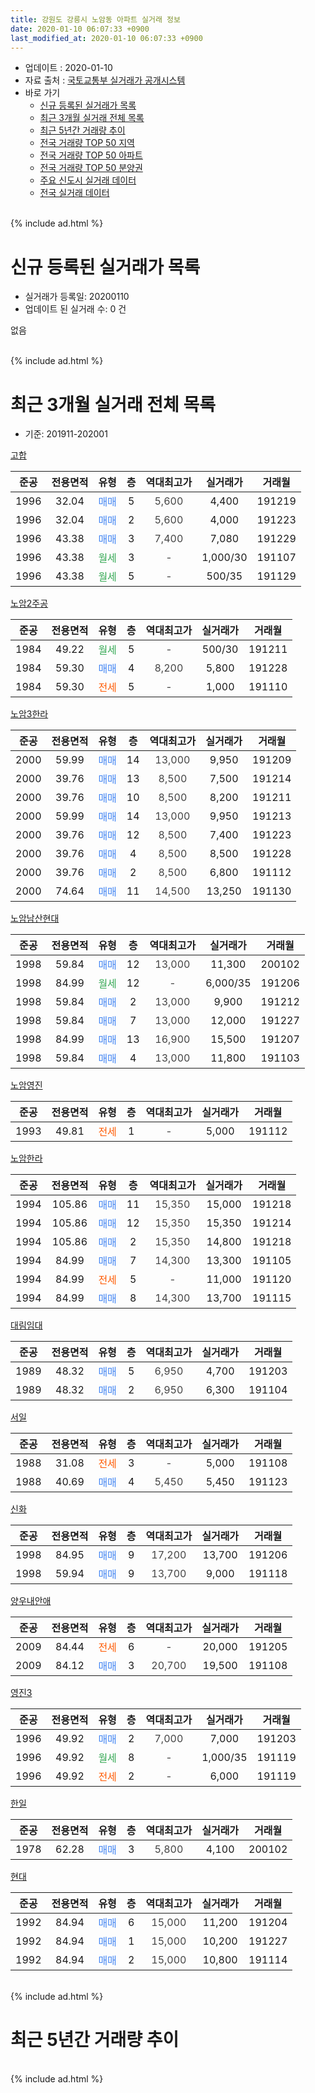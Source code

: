 ```yaml
---
title: 강원도 강릉시 노암동 아파트 실거래 정보
date: 2020-01-10 06:07:33 +0900
last_modified_at: 2020-01-10 06:07:33 +0900
---
```


* 업데이트 : 2020-01-10
* 자료 출처 : [국토교통부 실거래가 공개시스템](http://rt.molit.go.kr)
* 바로 가기
    * [신규 등록된 실거래가 목록](#신규-등록된-실거래가-목록)
    * [최근 3개월 실거래 전체 목록](#최근-3개월-실거래-전체-목록)
    * [최근 5년간 거래량 추이](#최근-5년간-거래량-추이)
    * [전국 거래량 TOP 50 지역](https://inasie.github.io/apt-trade-info/최근-3개월-전국에서-가장-거래가-많이-발생한-지역)
    * [전국 거래량 TOP 50 아파트](https://inasie.github.io/apt-trade-info/최근-3개월-전국에서-가장-거래가-많이-발생한-아파트)
    * [전국 거래량 TOP 50 분양권](https://inasie.github.io/apt-trade-info/최근-3개월-전국에서-가장-거래가-많이-발생한-분양권)
    * [주요 신도시 실거래 데이터](https://inasie.github.io/apt-trade-info/주요-신도시)
    * [전국 실거래 데이터](https://inasie.github.io/apt-trade-info/전국)
<br>
{% include ad.html %}
<br>

# 신규 등록된 실거래가 목록
* 실거래가 등록일: 20200110
* 업데이트 된 실거래 수: 0 건

없음

<br>
{% include ad.html %}
<br>

# 최근 3개월 실거래 전체 목록
* 기준: 201911-202001


[고합](https://search.naver.com/search.naver?query=%EA%B0%95%EC%9B%90%EB%8F%84+%EA%B0%95%EB%A6%89%EC%8B%9C+%EB%85%B8%EC%95%94%EB%8F%99+%EA%B3%A0%ED%95%A9)

|준공|전용면적|유형|층|역대최고가|실거래가|거래월|
|:---:|:---:|:---:|:---:|:---:|:---:|:---:|
|1996|32.04|<span style="color:#4285f3">매매</span>|5|<span style="color:#444444">5,600</span>|4,400|191219|
|1996|32.04|<span style="color:#4285f3">매매</span>|2|<span style="color:#444444">5,600</span>|4,000|191223|
|1996|43.38|<span style="color:#4285f3">매매</span>|3|<span style="color:#444444">7,400</span>|7,080|191229|
|1996|43.38|<span style="color:#34a853">월세</span>|3|<span style="color:#444444">-</span>|1,000/30|191107|
|1996|43.38|<span style="color:#34a853">월세</span>|5|<span style="color:#444444">-</span>|500/35|191129|

[노암2주공](https://search.naver.com/search.naver?query=%EA%B0%95%EC%9B%90%EB%8F%84+%EA%B0%95%EB%A6%89%EC%8B%9C+%EB%85%B8%EC%95%94%EB%8F%99+%EB%85%B8%EC%95%942%EC%A3%BC%EA%B3%B5)

|준공|전용면적|유형|층|역대최고가|실거래가|거래월|
|:---:|:---:|:---:|:---:|:---:|:---:|:---:|
|1984|49.22|<span style="color:#34a853">월세</span>|5|<span style="color:#444444">-</span>|500/30|191211|
|1984|59.30|<span style="color:#4285f3">매매</span>|4|<span style="color:#444444">8,200</span>|5,800|191228|
|1984|59.30|<span style="color:#ff5a00">전세</span>|5|<span style="color:#444444">-</span>|1,000|191110|

[노암3한라](https://search.naver.com/search.naver?query=%EA%B0%95%EC%9B%90%EB%8F%84+%EA%B0%95%EB%A6%89%EC%8B%9C+%EB%85%B8%EC%95%94%EB%8F%99+%EB%85%B8%EC%95%943%ED%95%9C%EB%9D%BC)

|준공|전용면적|유형|층|역대최고가|실거래가|거래월|
|:---:|:---:|:---:|:---:|:---:|:---:|:---:|
|2000|59.99|<span style="color:#4285f3">매매</span>|14|<span style="color:#444444">13,000</span>|9,950|191209|
|2000|39.76|<span style="color:#4285f3">매매</span>|13|<span style="color:#444444">8,500</span>|7,500|191214|
|2000|39.76|<span style="color:#4285f3">매매</span>|10|<span style="color:#444444">8,500</span>|8,200|191211|
|2000|59.99|<span style="color:#4285f3">매매</span>|14|<span style="color:#444444">13,000</span>|9,950|191213|
|2000|39.76|<span style="color:#4285f3">매매</span>|12|<span style="color:#444444">8,500</span>|7,400|191223|
|2000|39.76|<span style="color:#4285f3">매매</span>|4|<span style="color:#444444">8,500</span>|8,500|191228|
|2000|39.76|<span style="color:#4285f3">매매</span>|2|<span style="color:#444444">8,500</span>|6,800|191112|
|2000|74.64|<span style="color:#4285f3">매매</span>|11|<span style="color:#444444">14,500</span>|13,250|191130|

[노암남산현대](https://search.naver.com/search.naver?query=%EA%B0%95%EC%9B%90%EB%8F%84+%EA%B0%95%EB%A6%89%EC%8B%9C+%EB%85%B8%EC%95%94%EB%8F%99+%EB%85%B8%EC%95%94%EB%82%A8%EC%82%B0%ED%98%84%EB%8C%80)

|준공|전용면적|유형|층|역대최고가|실거래가|거래월|
|:---:|:---:|:---:|:---:|:---:|:---:|:---:|
|1998|59.84|<span style="color:#4285f3">매매</span>|12|<span style="color:#444444">13,000</span>|11,300|200102|
|1998|84.99|<span style="color:#34a853">월세</span>|12|<span style="color:#444444">-</span>|6,000/35|191206|
|1998|59.84|<span style="color:#4285f3">매매</span>|2|<span style="color:#444444">13,000</span>|9,900|191212|
|1998|59.84|<span style="color:#4285f3">매매</span>|7|<span style="color:#444444">13,000</span>|12,000|191227|
|1998|84.99|<span style="color:#4285f3">매매</span>|13|<span style="color:#444444">16,900</span>|15,500|191207|
|1998|59.84|<span style="color:#4285f3">매매</span>|4|<span style="color:#444444">13,000</span>|11,800|191103|

[노암영진](https://search.naver.com/search.naver?query=%EA%B0%95%EC%9B%90%EB%8F%84+%EA%B0%95%EB%A6%89%EC%8B%9C+%EB%85%B8%EC%95%94%EB%8F%99+%EB%85%B8%EC%95%94%EC%98%81%EC%A7%84)

|준공|전용면적|유형|층|역대최고가|실거래가|거래월|
|:---:|:---:|:---:|:---:|:---:|:---:|:---:|
|1993|49.81|<span style="color:#ff5a00">전세</span>|1|<span style="color:#444444">-</span>|5,000|191112|

[노암한라](https://search.naver.com/search.naver?query=%EA%B0%95%EC%9B%90%EB%8F%84+%EA%B0%95%EB%A6%89%EC%8B%9C+%EB%85%B8%EC%95%94%EB%8F%99+%EB%85%B8%EC%95%94%ED%95%9C%EB%9D%BC)

|준공|전용면적|유형|층|역대최고가|실거래가|거래월|
|:---:|:---:|:---:|:---:|:---:|:---:|:---:|
|1994|105.86|<span style="color:#4285f3">매매</span>|11|<span style="color:#444444">15,350</span>|15,000|191218|
|1994|105.86|<span style="color:#4285f3">매매</span>|12|<span style="color:#444444">15,350</span>|15,350|191214|
|1994|105.86|<span style="color:#4285f3">매매</span>|2|<span style="color:#444444">15,350</span>|14,800|191218|
|1994|84.99|<span style="color:#4285f3">매매</span>|7|<span style="color:#444444">14,300</span>|13,300|191105|
|1994|84.99|<span style="color:#ff5a00">전세</span>|5|<span style="color:#444444">-</span>|11,000|191120|
|1994|84.99|<span style="color:#4285f3">매매</span>|8|<span style="color:#444444">14,300</span>|13,700|191115|

[대림임대](https://search.naver.com/search.naver?query=%EA%B0%95%EC%9B%90%EB%8F%84+%EA%B0%95%EB%A6%89%EC%8B%9C+%EB%85%B8%EC%95%94%EB%8F%99+%EB%8C%80%EB%A6%BC%EC%9E%84%EB%8C%80)

|준공|전용면적|유형|층|역대최고가|실거래가|거래월|
|:---:|:---:|:---:|:---:|:---:|:---:|:---:|
|1989|48.32|<span style="color:#4285f3">매매</span>|5|<span style="color:#444444">6,950</span>|4,700|191203|
|1989|48.32|<span style="color:#4285f3">매매</span>|2|<span style="color:#444444">6,950</span>|6,300|191104|

[서일](https://search.naver.com/search.naver?query=%EA%B0%95%EC%9B%90%EB%8F%84+%EA%B0%95%EB%A6%89%EC%8B%9C+%EB%85%B8%EC%95%94%EB%8F%99+%EC%84%9C%EC%9D%BC)

|준공|전용면적|유형|층|역대최고가|실거래가|거래월|
|:---:|:---:|:---:|:---:|:---:|:---:|:---:|
|1988|31.08|<span style="color:#ff5a00">전세</span>|3|<span style="color:#444444">-</span>|5,000|191108|
|1988|40.69|<span style="color:#4285f3">매매</span>|4|<span style="color:#444444">5,450</span>|5,450|191123|

[신화](https://search.naver.com/search.naver?query=%EA%B0%95%EC%9B%90%EB%8F%84+%EA%B0%95%EB%A6%89%EC%8B%9C+%EB%85%B8%EC%95%94%EB%8F%99+%EC%8B%A0%ED%99%94)

|준공|전용면적|유형|층|역대최고가|실거래가|거래월|
|:---:|:---:|:---:|:---:|:---:|:---:|:---:|
|1998|84.95|<span style="color:#4285f3">매매</span>|9|<span style="color:#444444">17,200</span>|13,700|191206|
|1998|59.94|<span style="color:#4285f3">매매</span>|9|<span style="color:#444444">13,700</span>|9,000|191118|

[양우내안애](https://search.naver.com/search.naver?query=%EA%B0%95%EC%9B%90%EB%8F%84+%EA%B0%95%EB%A6%89%EC%8B%9C+%EB%85%B8%EC%95%94%EB%8F%99+%EC%96%91%EC%9A%B0%EB%82%B4%EC%95%88%EC%95%A0)

|준공|전용면적|유형|층|역대최고가|실거래가|거래월|
|:---:|:---:|:---:|:---:|:---:|:---:|:---:|
|2009|84.44|<span style="color:#ff5a00">전세</span>|6|<span style="color:#444444">-</span>|20,000|191205|
|2009|84.12|<span style="color:#4285f3">매매</span>|3|<span style="color:#444444">20,700</span>|19,500|191108|

[영진3](https://search.naver.com/search.naver?query=%EA%B0%95%EC%9B%90%EB%8F%84+%EA%B0%95%EB%A6%89%EC%8B%9C+%EB%85%B8%EC%95%94%EB%8F%99+%EC%98%81%EC%A7%843)

|준공|전용면적|유형|층|역대최고가|실거래가|거래월|
|:---:|:---:|:---:|:---:|:---:|:---:|:---:|
|1996|49.92|<span style="color:#4285f3">매매</span>|2|<span style="color:#444444">7,000</span>|7,000|191203|
|1996|49.92|<span style="color:#34a853">월세</span>|8|<span style="color:#444444">-</span>|1,000/35|191119|
|1996|49.92|<span style="color:#ff5a00">전세</span>|2|<span style="color:#444444">-</span>|6,000|191119|

[한일](https://search.naver.com/search.naver?query=%EA%B0%95%EC%9B%90%EB%8F%84+%EA%B0%95%EB%A6%89%EC%8B%9C+%EB%85%B8%EC%95%94%EB%8F%99+%ED%95%9C%EC%9D%BC)

|준공|전용면적|유형|층|역대최고가|실거래가|거래월|
|:---:|:---:|:---:|:---:|:---:|:---:|:---:|
|1978|62.28|<span style="color:#4285f3">매매</span>|3|<span style="color:#444444">5,800</span>|4,100|200102|


<script async src="//pagead2.googlesyndication.com/pagead/js/adsbygoogle.js"></script>
<!-- 기본 -->
<ins class="adsbygoogle"
     style="display:block"
     data-ad-client="ca-pub-2446590836940007"
     data-ad-slot="1659523306"
     data-ad-format="auto"
     data-full-width-responsive="true"></ins>
<script>
(adsbygoogle = window.adsbygoogle || []).push({});
</script>


[현대](https://search.naver.com/search.naver?query=%EA%B0%95%EC%9B%90%EB%8F%84+%EA%B0%95%EB%A6%89%EC%8B%9C+%EB%85%B8%EC%95%94%EB%8F%99+%ED%98%84%EB%8C%80)

|준공|전용면적|유형|층|역대최고가|실거래가|거래월|
|:---:|:---:|:---:|:---:|:---:|:---:|:---:|
|1992|84.94|<span style="color:#4285f3">매매</span>|6|<span style="color:#444444">15,000</span>|11,200|191204|
|1992|84.94|<span style="color:#4285f3">매매</span>|1|<span style="color:#444444">15,000</span>|10,200|191227|
|1992|84.94|<span style="color:#4285f3">매매</span>|2|<span style="color:#444444">15,000</span>|10,800|191114|


<br>
{% include ad.html %}
<br>

# 최근 5년간 거래량 추이


<div style="width:100%;">
    <canvas id="deal_progress" height="200"></canvas>
</div>

<script>
new Chart(document.getElementById("deal_progress"), {
    type: 'line',
    data: {
        labels: ['201501','201502','201503','201504','201505','201506','201507','201508','201509','201510','201511','201512','201601','201602','201603','201604','201605','201606','201607','201608','201609','201610','201611','201612','201701','201702','201703','201704','201705','201706','201707','201708','201709','201710','201711','201712','201801','201802','201803','201804','201805','201806','201807','201808','201809','201810','201811','201812','201901','201902','201903','201904','201905','201906','201907','201908','201909','201910','201911','201912','202001'],
        datasets: [{
            label: '매매',
            pointRadius: 1,
            data: [14, 16, 21, 22, 16, 22, 21, 28, 16, 26, 21, 17, 20, 16, 22, 19, 8, 8, 16, 18, 10, 29, 15, 14, 14, 23, 26, 22, 20, 15, 22, 15, 16, 17, 11, 15, 6, 9, 13, 19, 15, 10, 8, 16, 9, 17, 13, 7, 16, 15, 21, 18, 18, 13, 15, 15, 12, 16, 10, 21, 2],
            borderColor: "rgba(255, 201, 14, 1)",
            backgroundColor: "rgba(255, 201, 14, 0.5)",
            fill: false,
            lineTension: 0
        },{
            label: '전월세',
            pointRadius: 1,
            data: [10, 9, 5, 9, 2, 3, 2, 11, 11, 9, 7, 5, 11, 7, 6, 7, 12, 8, 4, 12, 11, 19, 14, 5, 10, 17, 12, 12, 6, 10, 6, 8, 13, 4, 6, 8, 3, 6, 6, 3, 4, 3, 5, 3, 4, 6, 10, 9, 9, 9, 9, 6, 1, 7, 3, 6, 7, 11, 8, 3, 0],
            borderColor: "rgba(0, 141, 185, 1)",
            backgroundColor: "rgba(0, 141, 185, 0.5)",
            fill: false,
            lineTension: 0
        }
        ]
    },
    options: {
        responsive: true,
        title: {
            display: false
        },
        tooltips: {
            mode: 'index',
            intersect: false
        },
        hover: {
            mode: 'nearest',
            intersect: true
        },
        scales: {
            xAxes: [{
                display: true,
                scaleLabel: {
                    display: true,
                    labelString: '년/월'
                }
            }],
            yAxes: [{
                display: true,
                ticks: {
                    suggestedMin: 0,
                },
                scaleLabel: {
                    display: true,
                    labelString: '실거래 수'
                }
            }]
        }
    }
});

</script>


<br>
{% include ad.html %}
<br>

